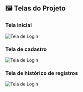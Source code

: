 ## 🖼️ Telas do Projeto

### Tela inicial
![Tela de Login](./assets/img/home.png)

### Tela de cadastro
![Tela de Login](./assets/img/registrationscreen.png)

### Tela de histórico de registros
![Tela de Login](./assets/img/recordsscreen.png)

